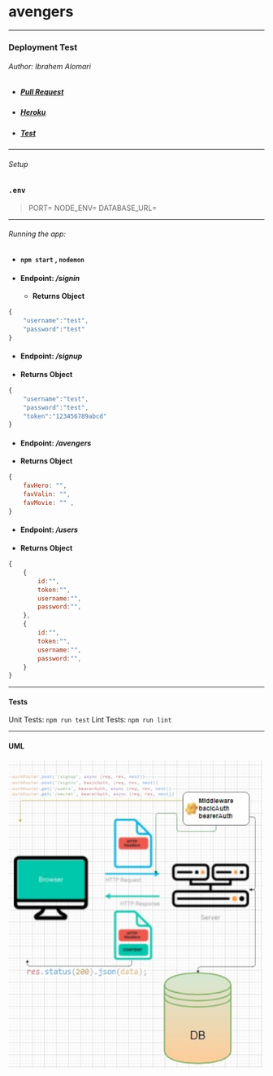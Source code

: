 # avengers


---

### Deployment Test

###### Author: Ibrahem Alomari

- ##### [Pull Request](https://github.com/ibrahemomari/avengers/pull/1)
- ##### [Heroku](https://ibrahem-avengers.herokuapp.com/)
- ##### [Test](https://javascript-401.netlify.app/bearer-auth)

---

###### Setup

### `.env`

> PORT=
> NODE_ENV=
> DATABASE_URL=

---

###### Running the app:

- #### `npm start` , `nodemon`

- #### Endpoint: _/signin_
  - **Returns Object**

```javascript
{
    "username":"test",
    "password":"test"
}
```

- #### Endpoint: _/signup_
- **Returns Object**

```javascript
{
    "username":"test",
    "password":"test",
    "token":"123456789abcd"
}
```

- #### Endpoint: _/avengers_
- **Returns Object**

```javascript
{
    favHero: "",
    favValin: "",
    favMovie: "" ,
}
```

- #### Endpoint: _/users_
- **Returns Object**

```javascript
{
    {
        id:"",
        token:"",
        username:"",
        password:"",
    },
    {
        id:"",
        token:"",
        username:"",
        password:"",
    }
}
```

---

#### Tests

Unit Tests: `npm run test`
Lint Tests: `npm run lint`

---

#### UML

<img src="https://raw.githubusercontent.com/ibrahemomari/bearer-auth/main/bearer.jpg" alt="drawing" style="width:500px;"/>
